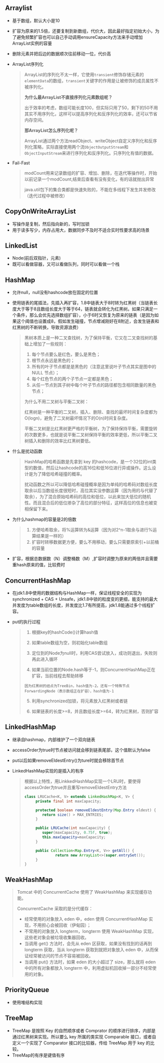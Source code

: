 ## Arraylist

- 基于数组，默认大小是10

- 扩容为原来的1.5倍，还要复制到新数组，代价大，因此最好指定初始大小，为了避免频繁扩容也可以自己手动调用ensureCapacity方法来手动增加ArrayList实例的容量

- 删除元素并把后边的数据顺次往前移动一位，代价高

- ArrayList序列化

  >ArrayList的序列化不太一样，它使用`transient`修饰存储元素的`elementData`的数组，`transient`关键字的作用是让被修饰的成员属性不被序列化。
  >
  >**为什么最ArrayList不直接序列化元素数组呢？**
  >
  >出于效率的考虑，数组可能长度100，但实际只用了50，剩下的50不用其实不用序列化，这样可以提高序列化和反序列化的效率，还可以节省内存空间。
  >
  >**那ArrayList怎么序列化呢？**
  >
  >ArrayList通过两个方法readObject、writeObject自定义序列化和反序列化策略，实际直接使用两个流`ObjectOutputStream`和`ObjectInputStream`来进行序列化和反序列化。只序列化有值的数据。

- Fail-Fast

  >modCount用来记录数组的扩容、增加、删除，在迭代等操作时，开始以前记录一个modCount,结束后查看有没有变化，有的话就抛出异常
  >
  >java.util包下的集合类都是快速失败的，不能在多线程下发生并发修改（迭代过程中被修改）

## CopyOnWriteArrayList

- 写操作是复制，然后指向新的，写时加锁
- 用于读多写少，内存占用大，数据同步不及时不适合实时性要求高的场景

## LinkedList

- Node(前后双指针，元素)
- 既可以看做容器，又可以看做队列，同时可以看做一个栈

## HashMap

- 允许null，null没有hashcode放在固定的位置

- 使用链表的尾插法，先插入再扩容，1.8中链表大于8时转为红黑树（当链表长度大于等于8且数组长度大于等于64，链表就会转化为红黑树。如果只满足一个条件，那么会优先选择数组扩容），小于6时又恢复为原来的链表（是因为如果这个阈值也设置成8，假如发生碰撞，节点增减刚好在8附近，会发生链表和红黑树的不断转换，导致资源浪费）

  >黑树本质上是一种二叉查找树，为了保持平衡，它又在二叉查找树的基础上增加了一些规则：
  >
  >1. 每个节点要么是红色，要么是黑色；
  >2. 根节点永远是黑色的；
  >3. 所有的叶子节点都是是黑色的（注意这里说叶子节点其实是图中的 NULL 节点）；
  >4. 每个红色节点的两个子节点一定都是黑色；
  >5. 从任一节点到其子树中每个叶子节点的路径都包含相同数量的黑色节点；
  >
  >为什么不用二叉树与平衡二叉树：
  >
  >红黑树是一种平衡的二叉树，插入、删除、查找的最坏时间复杂度都为 O(logn)，避免了二叉树最坏情况下的O(n)时间复杂度。
  >
  >平衡二叉树是比红黑树更严格的平衡树，为了保持保持平衡，需要旋转的次数更多，也就是说平衡二叉树保持平衡的效率更低，所以平衡二叉树插入和删除的效率比红黑树要低。

- 什么是扰动函数

  >HashMap的哈希函数是先拿到 key 的hashcode，是一个32位的int类型的数值，然后让hashcode的高16位和低16位进行异或操作。这么设计是为了降低哈希碰撞的概率。
  >
  >扰动函数之所以可以降低哈希碰撞概率是因为单纯的哈希码对数组长度取余以后当数组长度很短时，高位其实没参数运算（因为用的与代替了取余），为了混合原始哈希码的高位和低位，以此来加大低位的随机性。而且混合后的低位掺杂了高位的部分特征，这样高位的信息也被变相保留下来。

- 为什么hashmap的容量是2的倍数

  >1. 方便哈希取余，将%运算转为&运算（因为对2^n-1取余与进行%运算结果是一样的）
  >2. 扩容时转移数据更方便，要么不用移动，要么只需要原索引+以前桶的容量

- 扩容，根据总数据数（N）调整桶数（M）,扩容时调整为原来的两倍并且需要重hash原来的值，比较费时

## ConcurrentHashMap

- 在jdk1.8中使用的数据结构与HashMap一样，保证线程安全的实现为synchronized + CAS + Unsafe，jdk1.8中锁的粒度变的更细，能支持的最大并发度为table数组的长度，并发度比1.7有所提高，jdk1.8能通过多个线程扩容。

- put的执行过程

  >1. 根据key的hashCode()计算hash值
  >
  >2. 如果table数组为空，则初始化table数组
  >
  >3. 定位到的Node为null时，利用CAS尝试放入，成功则退出，失败则再此进入循环
  >
  >4. 如果当前位置的Node.hash等于-1，则ConcurrentHashMap正在扩容，当前线程去帮助转移
  >
  >   ```
  >   因为红黑树的结点为TreeBin，hash值为-2。还有一个特殊节点ForwardingNode（表示数组正在扩容），hash值为-1
  >   ```
  >
  >5. 利用synchronized加锁，将元素放入红黑树或者链
  >
  >6. 如果链表的长度>=8，并且数组长度>=64，转为红黑树，否则扩容

## LinkedHashMap

- 继承自hashmap，内部维护了一个双向链表

- accessOrder为true时节点被访问就会移到链表尾部，这个值默认为false

- put以后如果removeEldestEntry()为ture时就会移除首节点

- LinkedHashMap实现的是插入的有序

  >根据以上特性，用LinkkedHashMap实现一个LRU时，要使得accessOrder为true并且重写removeEldestEntry方法
  >
  >```java
  >class LRUCache<K, V> extends LinkedHashMap<K, V> {
  >      private final int maxCapacity;
  >
  >      protected boolean removeEldestEntry(Map.Entry eldest) {
  >         return size() > MAX_ENTRIES;
  >      }
  >
  >      public LRUCache(int maxCapacity) {
  >         super(maxCapacity, 0.75f, true);
  >         this.maxCapacity=maxCapacity;
  >      }
  >
  >      public Collection<Map.Entry<K, V>> getAll() {
  >               return new ArrayList<>(super.entrySet());
  >      }
  >}
  >```

## WeakHashMap

>Tomcat 中的 ConcurrentCache 使用了 WeakHashMap 来实现缓存功能。
>
>ConcurrentCache 采取的是分代缓存：
>
>- 经常使用的对象放入 eden 中，eden 使用 ConcurrentHashMap 实现，不用担心会被回收（伊甸园）；
>- 不常用的对象放入 longterm，longterm 使用 WeakHashMap 实现，这些老对象会被垃圾收集器回收。
>- 当调用 get() 方法时，会先从 eden 区获取，如果没有找到的话再到 longterm 获取，当从 longterm 获取到就把对象放入 eden 中，从而保证经常被访问的节点不容易被回收。
>- 当调用 put() 方法时，如果 eden 的大小超过了 size，那么就将 eden 中的所有对象都放入 longterm 中，利用虚拟机回收掉一部分不经常使用的对象。

## PriorityQueue

- 使用堆结构实现

## TreeMap

- TreeMap 是按照 Key 的自然顺序或者 Comprator 的顺序进行排序，内部是通过红黑树来实现。所以要么 key 所属的类实现 Comparable 接口，或者自定义一个实现了 Comparator 接口的比较器，传给 TreeMap 用于 key 的比较。
- TreeMap的有序是键值有序

